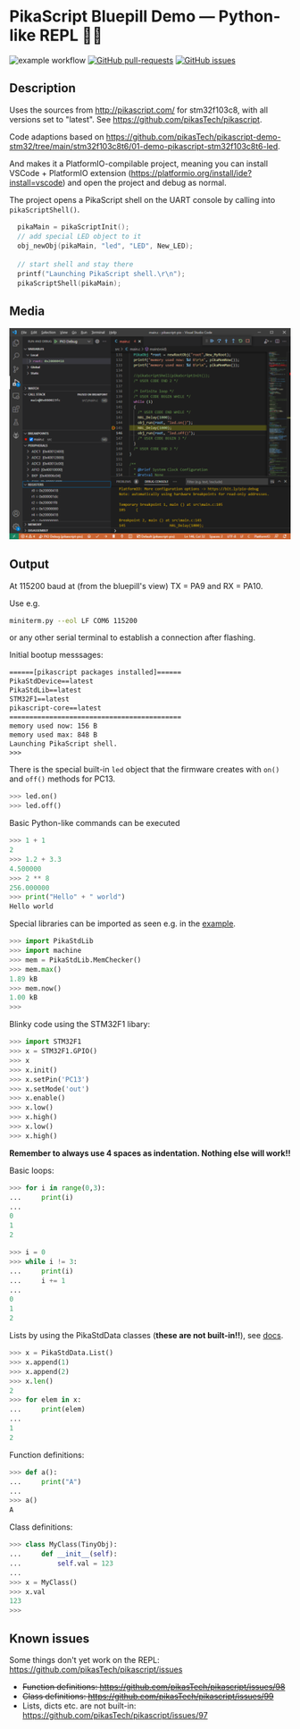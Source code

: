 # PikaScript Bluepill Demo — Python-like REPL 🐍🔌

![example workflow](https://github.com/maxgerhardt/pikascript-pio-bluepill/actions/workflows/build.yml/badge.svg) 
[![GitHub pull-requests](https://img.shields.io/github/issues-pr/maxgerhardt/pikascript-pio-bluepill)](https://GitHub.com/maxgerhardt/pikascript-pio-bluepill/pulls/) [![GitHub issues](https://img.shields.io/github/issues/maxgerhardt/pikascript-pio-bluepill.svg)](https://GitHub.com/maxgerhardt/pikascript-pio-bluepill/issues/)

## Description

Uses the sources from http://pikascript.com/ for stm32f103c8, with all versions set to "latest". See https://github.com/pikasTech/pikascript.

Code adaptions based on https://github.com/pikasTech/pikascript-demo-stm32/tree/main/stm32f103c8t6/01-demo-pikascript-stm32f103c8t6-led.

And makes it a PlatformIO-compilable project, meaning you can install VSCode + PlatformIO extension (https://platformio.org/install/ide?install=vscode) and open the project and debug as normal.

The project opens a PikaScript shell on the UART console by calling into `pikaScriptShell()`. 

```cpp
  pikaMain = pikaScriptInit();
  // add special LED object to it
  obj_newObj(pikaMain, "led", "LED", New_LED);

  // start shell and stay there
  printf("Launching PikaScript shell.\r\n");
  pikaScriptShell(pikaMain);
```

## Media

![debug](debug.png)

## Output

At 115200 baud at (from the bluepill's view) TX = PA9 and RX = PA10.

Use e.g.
```sh
miniterm.py --eol LF COM6 115200
```
or any other serial terminal to establish a connection after flashing.

Initial bootup messsages:

```
======[pikascript packages installed]======
PikaStdDevice==latest
PikaStdLib==latest
STM32F1==latest
pikascript-core==latest
===========================================
memory used now: 156 B
memory used max: 848 B
Launching PikaScript shell.
>>> 
```

There is the special built-in `led` object that the firmware creates with `on()` and `off()` methods for PC13.

```py
>>> led.on()
>>> led.off()
```

Basic Python-like commands can be executed

```py
>>> 1 + 1
2
>>> 1.2 + 3.3
4.500000
>>> 2 ** 8
256.000000
>>> print("Hello" + " world")
Hello world
```

Special libraries can be imported as seen e.g. in the [example](https://github.com/pikasTech/pikascript/blob/master/examples/GPIO/main.py).

```py
>>> import PikaStdLib
>>> import machine
>>> mem = PikaStdLib.MemChecker()
>>> mem.max()
1.89 kB
>>> mem.now()
1.00 kB
>>>
```

Blinky code using the STM32F1 libary:

```py
>>> import STM32F1
>>> x = STM32F1.GPIO()
>>> x
>>> x.init()
>>> x.setPin('PC13')
>>> x.setMode('out')
>>> x.enable()
>>> x.low()
>>> x.high()
>>> x.low()
>>> x.high()
```

**Remember to always use 4 spaces as indentation. Nothing else will work!!** 

Basic loops:

```py
>>> for i in range(0,3):
...     print(i)
...
0
1
2
```

```py
>>> i = 0
>>> while i != 3:
...     print(i)
...     i += 1
...
0
1
2
```

Lists by using the PikaStdData classes (**these are not built-in!!**), see [docs](https://pikadoc.readthedocs.io/en/latest/PikaStdData%20%E6%95%B0%E6%8D%AE%E7%BB%93%E6%9E%84.html).

```py
>>> x = PikaStdData.List()
>>> x.append(1)
>>> x.append(2)
>>> x.len()
2
>>> for elem in x:
...     print(elem)
...
1
2
```

Function definitions:

```py
>>> def a():
...     print("A")
... 
>>> a()
A
```

Class definitions:

```py
>>> class MyClass(TinyObj):
...     def __init__(self):
...         self.val = 123
... 
>>> x = MyClass()
>>> x.val
123
>>> 
```

## Known issues

Some things don't yet work on the REPL: https://github.com/pikasTech/pikascript/issues
  * ~~Function definitions: https://github.com/pikasTech/pikascript/issues/98~~
  * ~~Class definitions: https://github.com/pikasTech/pikascript/issues/99~~
  * Lists, dicts etc. are not built-in: https://github.com/pikasTech/pikascript/issues/97